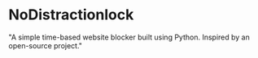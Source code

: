 # NoDistractionlock
"A simple time-based website blocker built using Python. Inspired by an open-source project."

